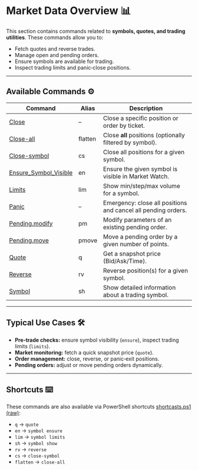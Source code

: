 # Market Data Overview 📊

This section contains commands related to **symbols, quotes, and trading utilities**. These commands allow you to:

* Fetch quotes and reverse trades.
* Manage open and pending orders.
* Ensure symbols are available for trading.
* Inspect trading limits and panic‑close positions.

---

## Available Commands ⚙️

| Command                                               | Alias   | Description                                                   |
| ----------------------------------------------------- | ------- | ------------------------------------------------------------- |
| [Close](./Close.md)                                   | –       | Close a specific position or order by ticket.                 |
| [Close-all](./Close-all.md)                           | flatten | Close **all** positions (optionally filtered by symbol).      |
| [Close-symbol](./Close-symbol.md)                     | cs      | Close all positions for a given symbol.                       |
| [Ensure\_Symbol\_Visible](./Ensure_Symbol_Visible.md) | en      | Ensure the given symbol is visible in Market Watch.           |
| [Limits](./Limits.md)                                 | lim     | Show min/step/max volume for a symbol.                        |
| [Panic](./Panic.md)                                   | –       | Emergency: close all positions and cancel all pending orders. |
| [Pending.modify](./Pending.modify.md)                 | pm      | Modify parameters of an existing pending order.               |
| [Pending.move](./Pending.move.md)                     | pmove   | Move a pending order by a given number of points.             |
| [Quote](./Quote.md)                                   | q       | Get a snapshot price (Bid/Ask/Time).                          |
| [Reverse](./Reverse.md)                               | rv      | Reverse position(s) for a given symbol.                       |
| [Symbol](./Symbol.md)                                 | sh      | Show detailed information about a trading symbol.             |

---

## Typical Use Cases 🛠️

* **Pre‑trade checks:** ensure symbol visibility (`ensure`), inspect trading limits (`limits`).
* **Market monitoring:** fetch a quick snapshot price (`quote`).
* **Order management:** close, reverse, or panic‑exit positions.
* **Pending orders:** adjust or move pending orders dynamically.

---

## Shortcuts ⌨️

These commands are also available via PowerShell shortcuts [shortcasts.ps1 (raw)](https://raw.githubusercontent.com/MetaRPC/CSharpMT5/main/ps/shortcasts.ps1):

* `q` → `quote`
* `en` → `symbol ensure`
* `lim` → `symbol limits`
* `sh` → `symbol show`
* `rv` → `reverse`
* `cs` → `close-symbol`
* `flatten` → `close-all`
